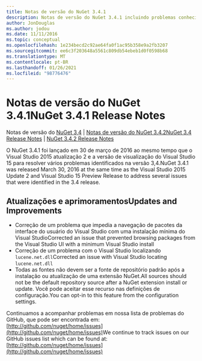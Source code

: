 ```yaml
---
title: Notas de versão do NuGet 3.4.1
description: Notas de versão do NuGet 3.4.1 incluindo problemas conhecidos, correções de bugs, recursos adicionados e DCRs.
author: JonDouglas
ms.author: jodou
ms.date: 11/11/2016
ms.topic: conceptual
ms.openlocfilehash: 1e234becd2c92ae64fa0f1ac95b358e9a2fb3207
ms.sourcegitcommit: ee6c3f203648a5561c809db54ebeb1d0f0598b68
ms.translationtype: MT
ms.contentlocale: pt-BR
ms.lasthandoff: 01/26/2021
ms.locfileid: "98776476"
---
```

# <a name="nuget-341-release-notes"></a><span data-ttu-id="145b6-103">Notas de versão do NuGet 3.4.1</span><span class="sxs-lookup"><span data-stu-id="145b6-103">NuGet 3.4.1 Release Notes</span></span>

<span data-ttu-id="145b6-104">Notas de versão do [NuGet 3,4](../release-notes/nuget-3.4.md)  |  [Notas de versão do NuGet 3.4.2](../release-notes/nuget-3.4.2.md)</span><span class="sxs-lookup"><span data-stu-id="145b6-104">[NuGet 3.4 Release Notes](../release-notes/nuget-3.4.md) | [NuGet 3.4.2 Release Notes](../release-notes/nuget-3.4.2.md)</span></span>

<span data-ttu-id="145b6-105">O NuGet 3.4.1 foi lançado em 30 de março de 2016 ao mesmo tempo que o Visual Studio 2015 atualização 2 e a versão de visualização do Visual Studio 15 para resolver vários problemas identificados na versão 3,4.</span><span class="sxs-lookup"><span data-stu-id="145b6-105">NuGet 3.4.1 was released March 30, 2016 at the same time as the Visual Studio 2015 Update 2 and Visual Studio 15 Preview Release to address several issues that were identified in the 3.4 release.</span></span>

## <a name="updates-and-improvements"></a><span data-ttu-id="145b6-106">Atualizações e aprimoramentos</span><span class="sxs-lookup"><span data-stu-id="145b6-106">Updates and Improvements</span></span>

* <span data-ttu-id="145b6-107">Correção de um problema que impedia a navegação de pacotes da interface do usuário do Visual Studio com uma instalação mínima do Visual Studio</span><span class="sxs-lookup"><span data-stu-id="145b6-107">Corrected an issue that prevented browsing packages from the Visual Studio UI with a minimum Visual Studio install</span></span>
* <span data-ttu-id="145b6-108">Correção de um problema com o Visual Studio localizando `lucene.net.dll`</span><span class="sxs-lookup"><span data-stu-id="145b6-108">Corrected an issue with Visual Studio locating `lucene.net.dll`</span></span>
* <span data-ttu-id="145b6-109">Todas as fontes não devem ser a fonte de repositório padrão após a instalação ou atualização de uma extensão NuGet.</span><span class="sxs-lookup"><span data-stu-id="145b6-109">All sources should not be the default repository source after a NuGet extension install or update.</span></span>  <span data-ttu-id="145b6-110">Você pode aceitar esse recurso nas definições de configuração.</span><span class="sxs-lookup"><span data-stu-id="145b6-110">You can opt-in to this feature from the configuration settings.</span></span>

<span data-ttu-id="145b6-111">Continuamos a acompanhar problemas em nossa lista de problemas do GitHub, que pode ser encontrada em: [http://github.com/nuget/home/issues](http://github.com/nuget/home/issues)</span><span class="sxs-lookup"><span data-stu-id="145b6-111">We continue to track issues on our GitHub issues list which can be found at: [http://github.com/nuget/home/issues](http://github.com/nuget/home/issues)</span></span>
